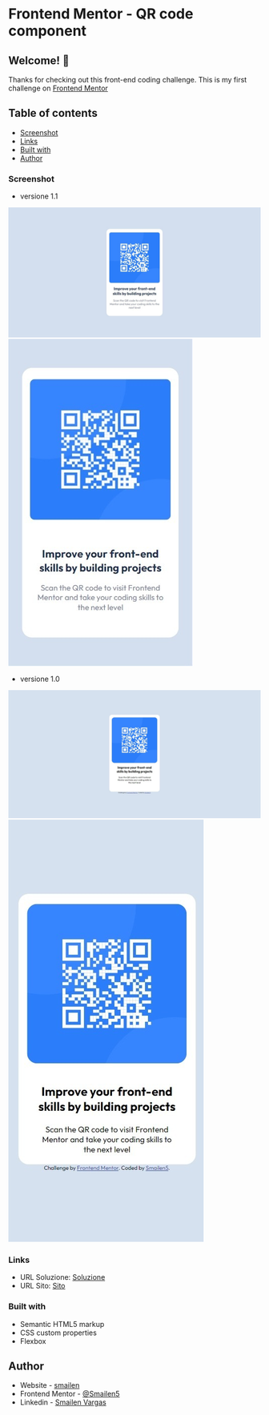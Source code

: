 # Frontend Mentor - QR code component

## Welcome! 👋

Thanks for checking out this front-end coding challenge.
This is my first challenge on [Frontend Mentor](https://www.frontendmentor.io/home)

## Table of contents

- [Screenshot](#screenshot)
- [Links](#links)
- [Built with](#built-with)
- [Author](#author)

### Screenshot

- versione 1.1

![Version Desktop v 1.1](./screenshot/desktop-version-1.1.jpeg)
![Version Mobile v 1.1](./screenshot/smartphone-version-1.1.jpeg)

- versione 1.0

![Version Desktop](./screenshot/web-version.jpeg)
![Version Mobile](./screenshot/mobile-version.jpeg)

### Links

- URL Soluzione: [Soluzione](https://github.com/Smailen5/Frontend-Mentor-Challenge/tree/main/qr-code-component-main-main)
- URL Sito: [Sito](https://smailen5.github.io/Frontend-Mentor-Challenge/qr-code-component-main-main/)

### Built with

- Semantic HTML5 markup
- CSS custom properties
- Flexbox

## Author

- Website - [smailen](https://github.com/Smailen5)
- Frontend Mentor - [@Smailen5](https://www.frontendmentor.io/profile/Smailen5)
- Linkedin - [Smailen Vargas](https://www.linkedin.com/in/smailen-vargas/)

